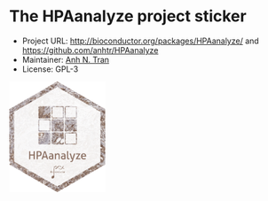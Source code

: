 # The **HPAanalyze** project sticker

* Project URL: http://bioconductor.org/packages/HPAanalyze/ and https://github.com/anhtr/HPAanalyze
* Maintainer: [Anh N. Tran](https://github.com/anhtr/)
* License: GPL-3

<p>
<img src="./HPAanalyze.png" height="200">
</p>
